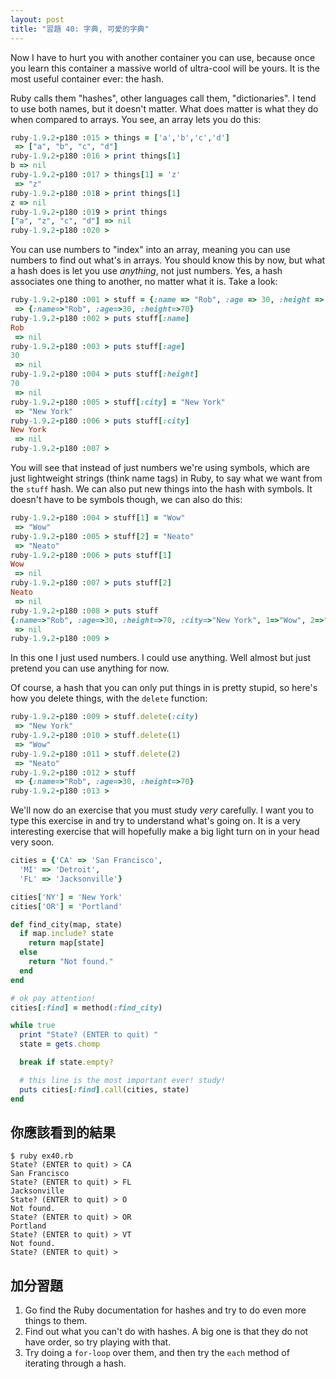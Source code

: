 ```yaml
---
layout: post
title: "習題 40: 字典, 可愛的字典"
---
```


Now I have to hurt you with another container you can use, because once you learn this container a massive world of ultra-cool will be yours. It is the most useful container ever: the hash.

Ruby calls them "hashes", other languages call them, "dictionaries". I tend to use both names, but it doesn't matter. What does matter is what they do when compared to arrays. You see, an array lets you do this:

```ruby
ruby-1.9.2-p180 :015 > things = ['a','b','c','d']
 => ["a", "b", "c", "d"] 
ruby-1.9.2-p180 :016 > print things[1]
b => nil 
ruby-1.9.2-p180 :017 > things[1] = 'z'
 => "z" 
ruby-1.9.2-p180 :018 > print things[1]
z => nil 
ruby-1.9.2-p180 :019 > print things
["a", "z", "c", "d"] => nil 
ruby-1.9.2-p180 :020 >
```

You can use numbers to "index" into an array, meaning you can use numbers to find out what's in arrays. You should know this by now, but what a hash does is let you use *anything*, not just numbers. Yes, a hash associates one thing to another, no matter what it is. Take a look:

```ruby
ruby-1.9.2-p180 :001 > stuff = {:name => "Rob", :age => 30, :height => 5*12+10}
 => {:name=>"Rob", :age=>30, :height=>70} 
ruby-1.9.2-p180 :002 > puts stuff[:name]
Rob
 => nil 
ruby-1.9.2-p180 :003 > puts stuff[:age]
30
 => nil 
ruby-1.9.2-p180 :004 > puts stuff[:height]
70
 => nil 
ruby-1.9.2-p180 :005 > stuff[:city] = "New York"
 => "New York" 
ruby-1.9.2-p180 :006 > puts stuff[:city]
New York
 => nil 
ruby-1.9.2-p180 :007 > 
```

You will see that instead of just numbers we're using symbols, which are just lightweight strings (think name tags) in Ruby, to say what we want from the `stuff` hash. We can also put new things into the hash with symbols. It doesn't have to be symbols though, we can also do this:

```ruby
ruby-1.9.2-p180 :004 > stuff[1] = "Wow"
 => "Wow" 
ruby-1.9.2-p180 :005 > stuff[2] = "Neato"
 => "Neato" 
ruby-1.9.2-p180 :006 > puts stuff[1]
Wow
 => nil 
ruby-1.9.2-p180 :007 > puts stuff[2]
Neato
 => nil 
ruby-1.9.2-p180 :008 > puts stuff
{:name=>"Rob", :age=>30, :height=>70, :city=>"New York", 1=>"Wow", 2=>"Neato"}
 => nil 
ruby-1.9.2-p180 :009 >
```

In this one I just used numbers. I could use anything. Well almost but just pretend you can use anything for now.

Of course, a hash that you can only put things in is pretty stupid, so here's how you delete things, with the `delete` function:

```ruby
ruby-1.9.2-p180 :009 > stuff.delete(:city)
 => "New York" 
ruby-1.9.2-p180 :010 > stuff.delete(1)
 => "Wow" 
ruby-1.9.2-p180 :011 > stuff.delete(2)
 => "Neato" 
ruby-1.9.2-p180 :012 > stuff
 => {:name=>"Rob", :age=>30, :height=>70} 
ruby-1.9.2-p180 :013 > 
```

We'll now do an exercise that you must study *very* carefully. I want you to type this exercise in and try to understand what's going on. It is a very interesting exercise that will hopefully make a big light turn on in your head very soon.

```ruby
cities = {'CA' => 'San Francisco', 
  'MI' => 'Detroit',
  'FL' => 'Jacksonville'}

cities['NY'] = 'New York'
cities['OR'] = 'Portland'

def find_city(map, state)
  if map.include? state
    return map[state]
  else
    return "Not found."
  end
end

# ok pay attention!
cities[:find] = method(:find_city)

while true
  print "State? (ENTER to quit) "
  state = gets.chomp

  break if state.empty?

  # this line is the most important ever! study!
  puts cities[:find].call(cities, state)
end
```

## 你應該看到的結果

    $ ruby ex40.rb 
    State? (ENTER to quit) > CA
    San Francisco
    State? (ENTER to quit) > FL
    Jacksonville
    State? (ENTER to quit) > O
    Not found.
    State? (ENTER to quit) > OR
    Portland
    State? (ENTER to quit) > VT
    Not found.
    State? (ENTER to quit) >

## 加分習題
1. Go find the Ruby documentation for hashes and try to do even more things to them.
2. Find out what you can't do with hashes. A big one is that they do not have order, so try playing with that.
3. Try doing a `for-loop` over them, and then try the `each` method of iterating through a hash.
